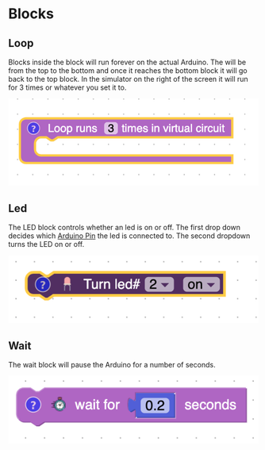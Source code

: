 # Blocks

## Loop

Blocks inside the block will run forever on the actual Arduino.  The will be from the top to the bottom and once it reaches the bottom block it will go back to the top block.  In the simulator on the right of the screen it will run for 3 times or whatever you set it to.

![loop block](assets/blocks/loop.png)

## Led

The LED block controls whether an led is on or off.  The first drop down decides which [Arduino Pin](/lessons/what-is-an-arduino.html#what-are-pins) the led is connected to.  The second dropdown turns the LED on or off.

![loop block](assets/blocks/led.png)

## Wait

The wait block will pause the Arduino for a number of seconds.

![loop block](assets/blocks/wait.png)

